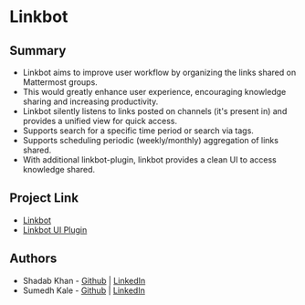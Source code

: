 # Linkbot

## Summary

* Linkbot aims to improve user workflow by organizing the links shared on Mattermost groups.
* This would greatly enhance user experience, encouraging knowledge sharing and increasing productivity. 
* Linkbot silently listens to links posted on channels (it's present in) and provides a unified view for quick access.
* Supports search for a specific time period or search via tags.
* Supports scheduling periodic (weekly/monthly) aggregation of links shared. 
* With additional linkbot-plugin, linkbot provides a clean UI to access knowledge shared. 

## Project Link

* [Linkbot](https://github.com/shadabk96/linkbot)
* [Linkbot UI Plugin](https://github.com/shadabk96/mattermost-linkbot-plugin)

## Authors

* Shadab Khan - [Github](https://github.com/shadabk96) | [LinkedIn](https://www.linkedin.com/in/shadabk96/)
* Sumedh Kale - [Github](https://github.com/sumedhkale) | [LinkedIn](https://www.linkedin.com/in/sumedh-kale/)
